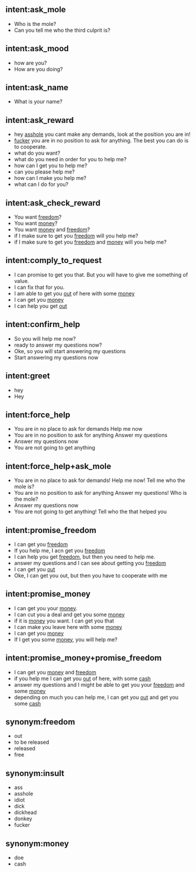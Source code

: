 ## intent:ask_mole
- Who is the mole?
- Can you tell me who the third culprit is? 

## intent:ask_mood
- how are you?
- How are you doing? 

## intent:ask_name
- What is your name? 

## intent:ask_reward
- hey [asshole](insult) you cant make any demands, look at the position you are in!
- [fucker](insult) you are in no position to ask for anything. The best you can do is to cooperate.
- what do you want?
- what do you need in order for you to help me?
- how can I get you to help me?
- can you please help me?
- how can I make you help me?
- what can I do for you?

## intent:ask_check_reward
- You want [freedom](freedom)?
- You want [money](reward)?
- You want [money](reward) and [freedom](freedom)?
- if I make sure to get you [freedom](freedom) will you help me?
- if I make sure to get you [freedom](freedom) and [money](reward) will you help me?

## intent:comply_to_request
- I can promise to get you that. But you will have to give me something of value.
- I can fix that for you.
- I am able to get you [out](freedom) of here with some [money](reward)
- I can get you [money](reward)
- I can help you get [out](freedom)

## intent:confirm_help
- So you will help me now?
- ready to answer my questions now?
- Oke, so you will start answering my questions
- Start answering my questions now

## intent:greet
- hey
- Hey

## intent:force_help
- You are in no place to ask for demands Help me now
- You are in no position to ask for anything Answer my questions
- Answer my questions now
- You are not going to get anything

## intent:force_help+ask_mole
- You are in no place to ask for demands! Help me now! Tell me who the mole is?
- You are in no position to ask for anything Answer my questions! Who is the mole?
- Answer my questions now
- You are not going to get anything! Tell who the that helped you


## intent:promise_freedom
- I can get you [freedom](freedom)
- If you help me, I acn get you [freedom](freedom)
- I can help you get [freedom](freedom), but then you need to help me.
- answer my questions and I can see about getting you [freedom](freedom)
- I can get you [out](freedom)
- Oke, I can get you out, but then you have to cooperate with me 

## intent:promise_money
- I can get you your [money](reward).
- I can cut you a deal and get you some [money](reward)
- if it is [money](reward) you want. I can get you that
- I can make you leave here with some [money](reward)
- I can get you [money](reward)
- If I get you some [money](reward), you will help me? 

## intent:promise_money+promise_freedom
- I can get you [money](reward) and [freedom](freedom)
- if you help me I can get you [out](freedom) of here, with some [cash](reward)
- answer my questions and I might be able to get you your [freedom](freedom) and some [money](reward)
- depending on much you can help me, I can get you [out](freedom) and get you some [cash](reward)

## synonym:freedom
- out
- to be released
- released
- free

## synonym:insult
- ass
- asshole
- idiot
- dick
- dickhead
- donkey
- fucker

## synonym:money
- doe
- cash
